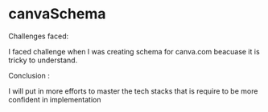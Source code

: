 # canvaSchema

Challenges faced:

I faced challenge when I was creating schema for canva.com beacuase it is tricky to understand.

Conclusion :

I will put in more efforts to master the tech stacks that is require to be more confident in implementation
